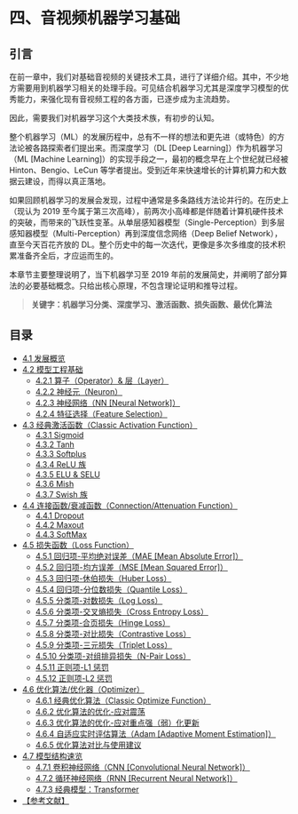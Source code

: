 
# 四、音视频机器学习基础

## **引言**
在前一章中，我们对基础音视频的关键技术工具，进行了详细介绍。其中，不少地方需要用到机器学习相关的处理手段。可见结合机器学习尤其是深度学习模型的优秀能力，来强化现有音视频工程的各方面，已逐步成为主流趋势。

因此，需要我们对机器学习这个大类技术族，有初步的认知。

整个机器学习（ML）的发展历程中，总有不一样的想法和更先进（或特色）的方法论被各路探索者们提出来。而深度学习（DL [Deep Learning]）作为机器学习（ML [Machine Learning]）的实现手段之一，最初的概念早在上个世纪就已经被 Hinton、Bengio、LeCun 等学者提出。受到近年来快速增长的计算机算力和大数据云建设，而得以真正落地。

如果回顾机器学习的发展会发现，过程中通常是多条路线方法论并行的。在历史上（现认为 2019 至今属于第三次高峰），前两次小高峰都是伴随着计算机硬件技术的突破，而带来的飞跃性变革。从单层感知器模型（Single-Perception）到多层感知器模型（Multi-Perception）再到深度信念网络（Deep Belief Network），直至今天百花齐放的 DL。整个历史中的每一次迭代，更像是多次多维度的技术积累准备齐全后，才应运而生的。

本章节主要整理说明了，当下机器学习至 2019 年前的发展简史，并阐明了部分算法的必要基础概念。只给出核心原理，不包含理论证明和推导过程。

>**关键字：机器学习分类、深度学习、激活函数、损失函数、最优化算法**

## **目录**
* [4.1 发展概览](Docs_4_1.md)
* [4.2 模型工程基础](Docs_4_2.md)
	* [4.2.1 算子（Operator）& 层（Layer）](Docs_4_2_1.md)
	* [4.2.2 神经元（Neuron）](Docs_4_2_2.md)
	* [4.2.3 神经网络（NN [Neural Network]）](Docs_4_2_3.md)
	* [4.2.4 特征选择（Feature Selection）](Docs_4_2_4.md)
* [4.3 经典激活函数（Classic Activation Function）](Docs_4_3.md)
	* [4.3.1 Sigmoid](Docs_4_3_1.md)
	* [4.3.2 Tanh](Docs_4_3_2.md)
	* [4.3.3 Softplus](Docs_4_3_3.md)
	* [4.3.4 ReLU 族 ](Docs_4_3_4.md)
	* [4.3.5 ELU & SELU](Docs_4_3_5.md)
	* [4.3.6 Mish](Docs_4_3_6.md)
	* [4.3.7 Swish 族 ](Docs_4_3_7.md)
* [4.4 连接函数/衰减函数（Connection/Attenuation Function）](Docs_4_4.md)
	* [4.4.1 Dropout](Docs_4_4_1.md)
	* [4.4.2 Maxout](Docs_4_4_2.md)
	* [4.4.3 SoftMax](Docs_4_4_3.md)
* [4.5 损失函数（Loss Function）](Docs_4_5.md)
	* [4.5.1 回归项-平均绝对误差（MAE [Mean Absolute Error]）](Docs_4_5_1.md)
	* [4.5.2 回归项-均方误差（MSE [Mean Squared Error]）](Docs_4_5_2.md)
	* [4.5.3 回归项-休伯损失（Huber Loss）](Docs_4_5_3.md)
	* [4.5.4 回归项-分位数损失（Quantile Loss）](Docs_4_5_4.md)
	* [4.5.5 分类项-对数损失（Log Loss）](Docs_4_5_5.md)
	* [4.5.6 分类项-交叉熵损失（Cross Entropy Loss）](Docs_4_5_6.md)
	* [4.5.7 分类项-合页损失（Hinge Loss）](Docs_4_5_7.md)
	* [4.5.8 分类项-对比损失（Contrastive Loss）](Docs_4_5_8.md)
	* [4.5.9 分类项-三元损失（Triplet Loss）](Docs_4_5_9.md)
	* [4.5.10 分类项-对组排异损失（N-Pair Loss）](Docs_4_5_10.md)
	* [4.5.11 正则项-L1 惩罚](Docs_4_5_11.md)
	* [4.5.12 正则项-L2 惩罚](Docs_4_5_12.md)
* [4.6 优化算法/优化器（Optimizer）](Docs_4_6.md)
	* [4.6.1 经典优化算法（Classic Optimize Function）](Docs_4_6_1.md)
	* [4.6.2 优化算法的优化-应对震荡](Docs_4_6_2.md)
	* [4.6.3 优化算法的优化-应对重点强（弱）化更新](Docs_4_6_3.md)
	* [4.6.4 自适应实时评估算法（Adam [Adaptive Moment Estimation]）](Docs_4_6_4.md)
	* [4.6.5 优化算法对比与使用建议](Docs_4_6_5.md)
* [4.7 模型结构速览](Docs_4_7.md)
	* [4.7.1 卷积神经网络（CNN [Convolutional Neural Network]）](Docs_4_7_1.md)
	* [4.7.2 循环神经网络（RNN [Recurrent Neural Network]）](Docs_4_7_2.md)
	* [4.7.3 经典模型：Transformer](Docs_4_7_3.md)
* [【参考文献】](References_4.md)
